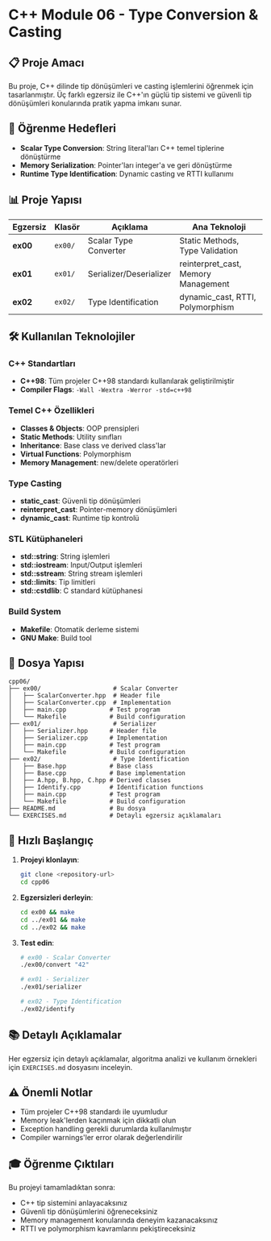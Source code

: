 # C++ Module 06 - Type Conversion & Casting

## 📋 Proje Amacı

Bu proje, C++ dilinde tip dönüşümleri ve casting işlemlerini öğrenmek için tasarlanmıştır. Üç farklı egzersiz ile C++'ın güçlü tip sistemi ve güvenli tip dönüşümleri konularında pratik yapma imkanı sunar.

## 🎯 Öğrenme Hedefleri

- **Scalar Type Conversion**: String literal'ları C++ temel tiplerine dönüştürme
- **Memory Serialization**: Pointer'ları integer'a ve geri dönüştürme
- **Runtime Type Identification**: Dynamic casting ve RTTI kullanımı

## 📊 Proje Yapısı

| Egzersiz | Klasör | Açıklama | Ana Teknoloji |
|----------|--------|----------|---------------|
| **ex00** | `ex00/` | Scalar Type Converter | Static Methods, Type Validation |
| **ex01** | `ex01/` | Serializer/Deserializer | reinterpret_cast, Memory Management |
| **ex02** | `ex02/` | Type Identification | dynamic_cast, RTTI, Polymorphism |

## 🛠️ Kullanılan Teknolojiler

### C++ Standartları
- **C++98**: Tüm projeler C++98 standardı kullanılarak geliştirilmiştir
- **Compiler Flags**: `-Wall -Wextra -Werror -std=c++98`

### Temel C++ Özellikleri
- **Classes & Objects**: OOP prensipleri
- **Static Methods**: Utility sınıfları
- **Inheritance**: Base class ve derived class'lar
- **Virtual Functions**: Polymorphism
- **Memory Management**: new/delete operatörleri

### Type Casting
- **static_cast**: Güvenli tip dönüşümleri
- **reinterpret_cast**: Pointer-memory dönüşümleri
- **dynamic_cast**: Runtime tip kontrolü

### STL Kütüphaneleri
- **std::string**: String işlemleri
- **std::iostream**: Input/Output işlemleri
- **std::sstream**: String stream işlemleri
- **std::limits**: Tip limitleri
- **std::cstdlib**: C standard kütüphanesi

### Build System
- **Makefile**: Otomatik derleme sistemi
- **GNU Make**: Build tool

## 📁 Dosya Yapısı

```
cpp06/
├── ex00/                    # Scalar Converter
│   ├── ScalarConverter.hpp  # Header file
│   ├── ScalarConverter.cpp  # Implementation
│   ├── main.cpp            # Test program
│   └── Makefile            # Build configuration
├── ex01/                    # Serializer
│   ├── Serializer.hpp      # Header file
│   ├── Serializer.cpp      # Implementation
│   ├── main.cpp            # Test program
│   └── Makefile            # Build configuration
├── ex02/                    # Type Identification
│   ├── Base.hpp            # Base class
│   ├── Base.cpp            # Base implementation
│   ├── A.hpp, B.hpp, C.hpp # Derived classes
│   ├── Identify.cpp        # Identification functions
│   ├── main.cpp            # Test program
│   └── Makefile            # Build configuration
├── README.md               # Bu dosya
└── EXERCISES.md            # Detaylı egzersiz açıklamaları
```

## 🚀 Hızlı Başlangıç

1. **Projeyi klonlayın**:
   ```bash
   git clone <repository-url>
   cd cpp06
   ```

2. **Egzersizleri derleyin**:
   ```bash
   cd ex00 && make
   cd ../ex01 && make
   cd ../ex02 && make
   ```

3. **Test edin**:
   ```bash
   # ex00 - Scalar Converter
   ./ex00/convert "42"
   
   # ex01 - Serializer
   ./ex01/serializer
   
   # ex02 - Type Identification
   ./ex02/identify
   ```

## 📚 Detaylı Açıklamalar

Her egzersiz için detaylı açıklamalar, algoritma analizi ve kullanım örnekleri için `EXERCISES.md` dosyasını inceleyin.

## ⚠️ Önemli Notlar

- Tüm projeler C++98 standardı ile uyumludur
- Memory leak'lerden kaçınmak için dikkatli olun
- Exception handling gerekli durumlarda kullanılmıştır
- Compiler warnings'ler error olarak değerlendirilir

## 🎓 Öğrenme Çıktıları

Bu projeyi tamamladıktan sonra:
- C++ tip sistemini anlayacaksınız
- Güvenli tip dönüşümlerini öğreneceksiniz
- Memory management konularında deneyim kazanacaksınız
- RTTI ve polymorphism kavramlarını pekiştireceksiniz
